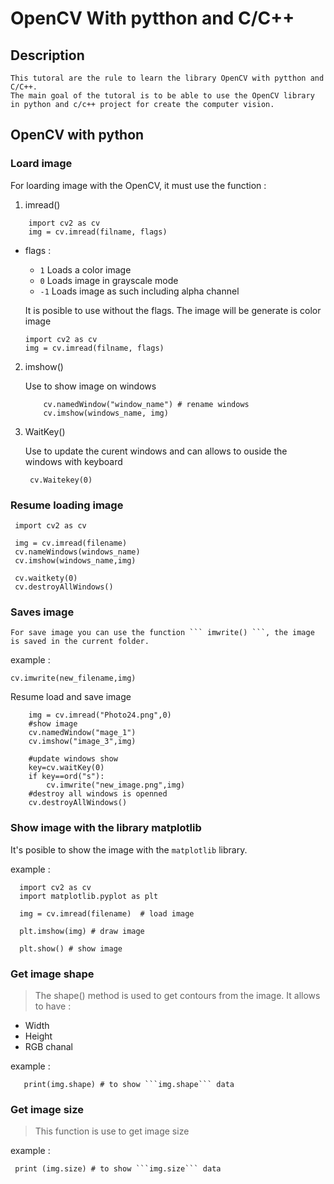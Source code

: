# OpenCV With pytthon and C/C++

## Description 

    This tutoral are the rule to learn the library OpenCV with pytthon and C/C++.
    The main goal of the tutoral is to be able to use the OpenCV library in python and c/c++ project for create the computer vision. 

## OpenCV with python 

### Loard image 
  For loarding image with the OpenCV, it must use the function :
1. imread()

```
    import cv2 as cv 
    img = cv.imread(filname, flags)
```
  - flags : 
     - ``` 1 ``` Loads a color image
     - ``` 0 ```  Loads image in grayscale mode
     - ``` -1 ``` Loads image as such including alpha channel

    It is posible to use without the flags. The image will be generate is color image 

    ```
    import cv2 as cv 
    img = cv.imread(filname, flags)

    ```
2. imshow()

    Use to show image on windows 
    
    ```
        cv.namedWindow("window_name") # rename windows 
        cv.imshow(windows_name, img)
    ```

3.  WaitKey() 

    Use to update the curent windows and can allows to ouside the windows with keyboard 
   
    ``` cv.Waitekey(0)```

### Resume loading image 

```
 import cv2 as cv 

 img = cv.imread(filename)
 cv.nameWindows(windows_name)
 cv.imshow(windows_name,img)

 cv.waitkety(0)
 cv.destroyAllWindows()

```
### Saves image 
    
    For save image you can use the function ``` imwrite() ```, the image is saved in the current folder. 

example :
     
 ```
 cv.imwrite(new_filename,img)
 ```

Resume load and save image 
```
    img = cv.imread("Photo24.png",0) 
    #show image 
    cv.namedWindow("mage_1")
    cv.imshow("image_3",img)

    #update windows show 
    key=cv.waitKey(0) 
    if key==ord("s"):
        cv.imwrite("new_image.png",img)
    #destroy all windows is openned 
    cv.destroyAllWindows()
```
### Show image with the library matplotlib

It's posible to show the image with the `matplotlib` library.

example : 
  
  ```
    import cv2 as cv 
    import matplotlib.pyplot as plt

    img = cv.imread(filename)  # load image 

    plt.imshow(img) # draw image 

    plt.show() # show image 

  ```
 
 ### Get image shape 

>The shape() method is used to get contours from the image. It allows to have : 
   - Width 
   - Height 
   - RGB chanal 

example : 

```
   print(img.shape) # to show ```img.shape``` data 
```

### Get image size 

>This function is use to get image size 

example : 

```
 print (img.size) # to show ```img.size``` data 
```